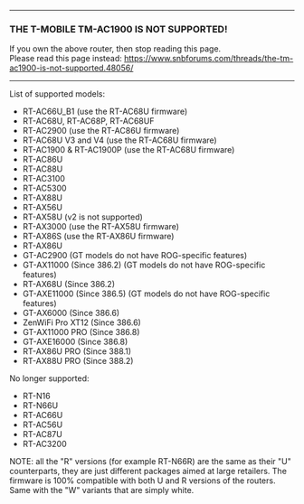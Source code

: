 ***
### THE T-MOBILE TM-AC1900 IS NOT SUPPORTED!
If you own the above router, then stop reading this page.<br>
Please read this page instead: https://www.snbforums.com/threads/the-tm-ac1900-is-not-supported.48056/

***

List of supported models:

 * RT-AC66U_B1 (use the RT-AC68U firmware)
 * RT-AC68U, RT-AC68P, RT-AC68UF
 * RT-AC2900 (use the RT-AC86U firmware)
 * RT-AC68U V3 and V4 (use the RT-AC68U firmware)
 * RT-AC1900 & RT-AC1900P (use the RT-AC68U firmware)
 * RT-AC86U
 * RT-AC88U
 * RT-AC3100
 * RT-AC5300
 * RT-AX88U
 * RT-AX56U
 * RT-AX58U (v2 is not supported)
 * RT-AX3000 (use the RT-AX58U firmware)
 * RT-AX86S (use the RT-AX86U firmware)
 * RT-AX86U
 * GT-AC2900 (GT models do not have ROG-specific features)
 * GT-AX11000 (Since 386.2) (GT models do not have ROG-specific features)
 * RT-AX68U (Since 386.2)
 * GT-AXE11000 (Since 386.5) (GT models do not have ROG-specific features)
 * GT-AX6000 (Since 386.6)
 * ZenWiFi Pro XT12 (Since 386.6)
 * GT-AX11000 PRO (Since 386.8)
 * GT-AXE16000 (Since 386.8)
 * RT-AX86U PRO (Since 388.1)
 * RT-AX88U PRO (Since 388.2)

No longer supported:
 * RT-N16
 * RT-N66U
 * RT-AC66U
 * RT-AC56U
 * RT-AC87U
 * RT-AC3200

NOTE: all the "R" versions (for example RT-N66R) are the same as their "U" counterparts, they are just different packages aimed at large retailers.  The firmware is 100% compatible with both U and R versions of the routers.  Same with the "W" variants that are simply white.
